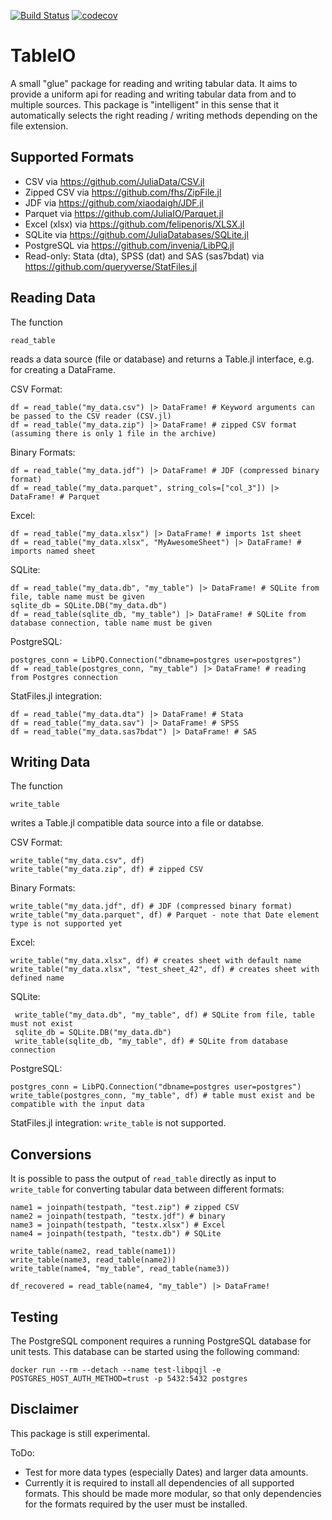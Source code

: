 [![Build Status](https://travis-ci.com/lungben/TableIO.jl.svg?branch=master)](https://travis-ci.com/lungben/TableIO.jl)
[![codecov](https://codecov.io/gh/lungben/TableIO.jl/branch/master/graph/badge.svg)](https://codecov.io/gh/lungben/TableIO.jl)

# TableIO

A small "glue" package for reading and writing tabular data. It aims to provide a uniform api for reading and writing tabular data from and to multiple sources.
This package is "intelligent" in this sense that it automatically selects the right reading / writing methods depending on the file extension.

## Supported Formats

* CSV via https://github.com/JuliaData/CSV.jl
* Zipped CSV via https://github.com/fhs/ZipFile.jl
* JDF via https://github.com/xiaodaigh/JDF.jl
* Parquet via https://github.com/JuliaIO/Parquet.jl
* Excel (xlsx) via https://github.com/felipenoris/XLSX.jl
* SQLite via https://github.com/JuliaDatabases/SQLite.jl
* PostgreSQL via https://github.com/invenia/LibPQ.jl
* Read-only: Stata (dta), SPSS (dat) and SAS (sas7bdat) via https://github.com/queryverse/StatFiles.jl

## Reading Data

The function

    read_table

reads a data source (file or database) and returns a Table.jl interface, e.g. for creating a DataFrame.

CSV Format:

    df = read_table("my_data.csv") |> DataFrame! # Keyword arguments can be passed to the CSV reader (CSV.jl)
    df = read_table("my_data.zip") |> DataFrame! # zipped CSV format (assuming there is only 1 file in the archive)

Binary Formats:

    df = read_table("my_data.jdf") |> DataFrame! # JDF (compressed binary format)
    df = read_table("my_data.parquet", string_cols=["col_3"]) |> DataFrame! # Parquet

Excel:

    df = read_table("my_data.xlsx") |> DataFrame! # imports 1st sheet
    df = read_table("my_data.xlsx", "MyAwesomeSheet") |> DataFrame! # imports named sheet

SQLite:

    df = read_table("my_data.db", "my_table") |> DataFrame! # SQLite from file, table name must be given
    sqlite_db = SQLite.DB("my_data.db")
    df = read_table(sqlite_db, "my_table") |> DataFrame! # SQLite from database connection, table name must be given

PostgreSQL:

    postgres_conn = LibPQ.Connection("dbname=postgres user=postgres")
    df = read_table(postgres_conn, "my_table") |> DataFrame! # reading from Postgres connection

StatFiles.jl integration:

    df = read_table("my_data.dta") |> DataFrame! # Stata
    df = read_table("my_data.sav") |> DataFrame! # SPSS
    df = read_table("my_data.sas7bdat") |> DataFrame! # SAS

## Writing Data

The function

    write_table

writes a Table.jl compatible data source into a file or databse.

CSV Format:

    write_table("my_data.csv", df)
    write_table("my_data.zip", df) # zipped CSV

Binary Formats:

    write_table("my_data.jdf", df) # JDF (compressed binary format)
    write_table("my_data.parquet", df) # Parquet - note that Date element type is not supported yet

Excel:

    write_table("my_data.xlsx", df) # creates sheet with default name
    write_table("my_data.xlsx", "test_sheet_42", df) # creates sheet with defined name

SQLite:

     write_table("my_data.db", "my_table", df) # SQLite from file, table must not exist
     sqlite_db = SQLite.DB("my_data.db")
     write_table(sqlite_db, "my_table", df) # SQLite from database connection

PostgreSQL:

    postgres_conn = LibPQ.Connection("dbname=postgres user=postgres")
    write_table(postgres_conn, "my_table", df) # table must exist and be compatible with the input data

StatFiles.jl integration: `write_table` is not supported.

## Conversions

It is possible to pass the output of `read_table` directly as input to `write_table` for converting tabular data between different formats:

    name1 = joinpath(testpath, "test.zip") # zipped CSV
    name2 = joinpath(testpath, "testx.jdf") # binary
    name3 = joinpath(testpath, "testx.xlsx") # Excel
    name4 = joinpath(testpath, "testx.db") # SQLite

    write_table(name2, read_table(name1))
    write_table(name3, read_table(name2))
    write_table(name4, "my_table", read_table(name3))

    df_recovered = read_table(name4, "my_table") |> DataFrame!

## Testing

The PostgreSQL component requires a running PostgreSQL database for unit tests. This database can be started using the following command:

`docker run --rm --detach --name test-libpqjl -e POSTGRES_HOST_AUTH_METHOD=trust -p 5432:5432 postgres`

## Disclaimer

This package is still experimental.

ToDo:

* Test for more data types (especially Dates) and larger data amounts.
* Currently it is required to install all dependencies of all supported formats. This should be made more modular, so that only dependencies for the formats required by the user must be installed.
